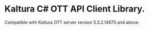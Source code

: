 # Kaltura C# OTT API Client Library.
Compatible with Kaltura OTT server version 5.3.2.14675 and above.
